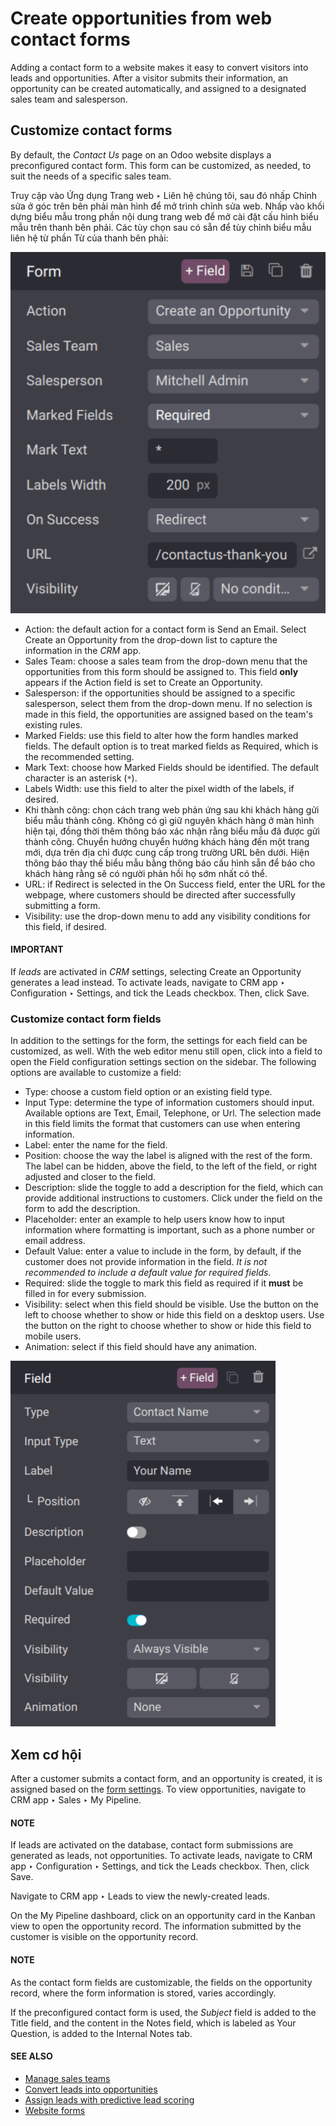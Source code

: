 # Create opportunities from web contact forms

Adding a contact form to a website makes it easy to convert visitors into leads and opportunities.
After a visitor submits their information, an opportunity can be created automatically, and assigned
to a designated sales team and salesperson.

<a id="crm-customize-contact-form"></a>

## Customize contact forms

By default, the *Contact Us* page on an Odoo website displays a preconfigured contact form. This
form can be customized, as needed, to suit the needs of a specific sales team.

Truy cập vào Ứng dụng Trang web ‣ Liên hệ chúng tôi, sau đó nhấp Chỉnh sửa ở góc trên bên phải màn hình để mở trình chỉnh sửa web. Nhấp vào khối dựng biểu mẫu trong phần nội dung trang web để mở cài đặt cấu hình biểu mẫu trên thanh bên phải. Các tùy chọn sau có sẵn để tùy chỉnh biểu mẫu liên hệ từ phần Từ của thanh bên phải:

![The form configuration settings on an Odoo website.](../../../../.gitbook/assets/form-customization.png)
- Action: the default action for a contact form is Send an Email. Select
  Create an Opportunity from the drop-down list to capture the information in the *CRM*
  app.
- Sales Team: choose a sales team from the drop-down menu that the opportunities from
  this form should be assigned to. This field **only** appears if the Action field is
  set to Create an Opportunity.
- Salesperson: if the opportunities should be assigned to a specific salesperson, select
  them from the drop-down menu. If no selection is made in this field, the opportunities are
  assigned based on the team's existing rules.
- Marked Fields: use this field to alter how the form handles marked fields. The default
  option is to treat marked fields as Required, which is the recommended setting.
- Mark Text: choose how Marked Fields should be identified. The default
  character is an asterisk (`*`).
- Labels Width: use this field to alter the pixel width of the labels, if desired.
- Khi thành công: chọn cách trang web phản ứng sau khi khách hàng gửi biểu mẫu thành công. Không có gì giữ nguyên khách hàng ở màn hình hiện tại, đồng thời thêm thông báo xác nhận rằng biểu mẫu đã được gửi thành công. Chuyển hướng chuyển hướng khách hàng đến một trang mới, dựa trên địa chỉ được cung cấp trong trường URL bên dưới. Hiện thông báo thay thế biểu mẫu bằng thông báo cấu hình sẵn để báo cho khách hàng rằng sẽ có người phản hồi họ sớm nhất có thể.
- URL: if Redirect is selected in the On Success field, enter
  the URL for the webpage, where customers should be directed after successfully submitting a form.
- Visibility: use the drop-down menu to add any visibility conditions for this field, if
  desired.

#### IMPORTANT
If *leads* are activated in *CRM* settings, selecting Create an Opportunity generates
a lead instead. To activate leads, navigate to CRM app ‣ Configuration ‣
Settings, and tick the Leads checkbox. Then, click Save.

### Customize contact form fields

In addition to the settings for the form, the settings for each field can be customized, as well.
With the web editor menu still open, click into a field to open the Field configuration
settings section on the sidebar. The following options are available to customize a field:

- Type: choose a custom field option or an existing field type.
- Input Type: determine the type of information customers should input. Available
  options are Text, Email, Telephone, or Url. The
  selection made in this field limits the format that customers can use when entering information.
- Label: enter the name for the field.
- Position: choose the way the label is aligned with the rest of the form. The label can
  be hidden, above the field, to the left of the field, or right adjusted and closer to the field.
- Description: slide the toggle to add a description for the field, which can provide
  additional instructions to customers. Click under the field on the form to add the description.
- Placeholder: enter an example to help users know how to input information where
  formatting is important, such as a phone number or email address.
- Default Value: enter a value to include in the form, by default, if the customer does
  not provide information in the field. *It is not recommended to include a default value for
  required fields*.
- Required: slide the toggle to mark this field as required if it **must** be filled in
  for every submission.
- Visibility: select when this field should be visible. Use the button on the left to
  choose whether to show or hide this field on a desktop users. Use the button on the right to
  choose whether to show or hide this field to mobile users.
- Animation: select if this field should have any animation.

![The field configuration settings on an Odoo website.](../../../../.gitbook/assets/field-customization.png)

## Xem cơ hội

After a customer submits a contact form, and an opportunity is created, it is assigned based on the
[form settings](#crm-customize-contact-form). To view opportunities, navigate to
CRM app ‣ Sales ‣ My Pipeline.

#### NOTE
If leads are activated on the database, contact form submissions are generated as leads, not
opportunities. To activate leads, navigate to CRM app ‣ Configuration ‣
Settings, and tick the Leads checkbox. Then, click Save.

Navigate to CRM app ‣ Leads to view the newly-created leads.

On the My Pipeline dashboard, click on an opportunity card in the Kanban view to open
the opportunity record. The information submitted by the customer is visible on the opportunity
record.

#### NOTE
As the contact form fields are customizable, the fields on the opportunity record, where the form
information is stored, varies accordingly.

If the preconfigured contact form is used, the *Subject* field is added to the Title
field, and the content in the Notes field, which is labeled as Your
Question, is added to the Internal Notes tab.

#### SEE ALSO
- [Manage sales teams](../pipeline/manage_sales_teams.md)
- [Convert leads into opportunities](convert.md)
- [Assign leads with predictive lead scoring](../track_leads/lead_scoring.md)
- [Website forms](../../../websites/website/web_design/building_blocks/dynamic_content.md#website-dynamic-content-form)
